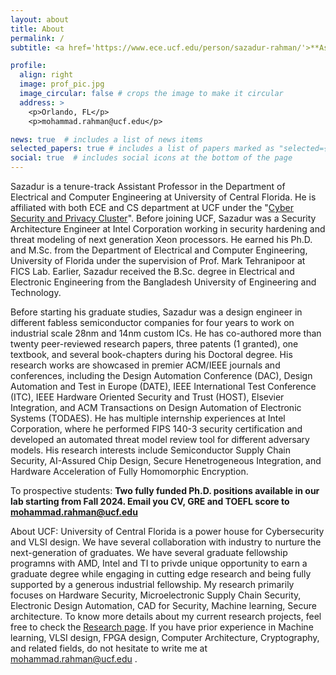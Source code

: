 ```yaml
---
layout: about
title: About
permalink: /
subtitle: <a href='https://www.ece.ucf.edu/person/sazadur-rahman/'>**Assistant Professor @ECE, UCF**</a>

profile:
  align: right
  image: prof_pic.jpg
  image_circular: false # crops the image to make it circular
  address: >
    <p>Orlando, FL</p>
    <p>mohammad.rahman@ucf.edu</p>

news: true  # includes a list of news items
selected_papers: true # includes a list of papers marked as "selected={true}"
social: true  # includes social icons at the bottom of the page
---
```


Sazadur is a tenure-track Assistant Professor in the Department of Electrical and Computer Engineering at University of Central Florida. He is affiliated with both ECE and CS department at UCF under the "<a href='https://cyber.cs.ucf.edu/'>Cyber Security and Privacy Cluster</a>". Before joining UCF, Sazadur was a Security Architecture Engineer at Intel Corporation working in security hardening and threat modeling of next generation Xeon processors. He earned his Ph.D. and M.Sc. from the Department of Electrical and Computer Engineering, University of Florida under the supervision of Prof. Mark Tehranipoor at FICS Lab. Earlier, Sazadur received the B.Sc. degree in Electrical and Electronic Engineering from the Bangladesh University of Engineering and Technology.

Before starting his graduate studies, Sazadur was a design engineer in different fabless semiconductor companies for four years to work on industrial scale 28nm and 14nm custom ICs. He has co-authored more than twenty peer-reviewed research papers, three patents (1 granted), one textbook, and several book-chapters during his Doctoral degree. His research works are showcased in premier ACM/IEEE journals and conferences, including the Design Automation Conference (DAC), Design Automation and Test in Europe (DATE), IEEE International Test Conference (ITC), IEEE Hardware Oriented Security and Trust (HOST), Elsevier Integration, and ACM Transactions on Design Automation of Electronic Systems (TODAES). He has multiple internship experiences at Intel Corporation, where he performed FIPS 140-3 security certification and developed an automated threat model review tool for different adversary models. His research interests include Semiconductor Supply Chain Security, AI-Assured Chip Design, Secure Henetrogeneous Integration, and Hardware Acceleration of Fully Homomorphic Encryption. 

To prospective students: **Two fully funded Ph.D. positions available in our lab starting from Fall 2024. Email you CV, GRE and TOEFL score to mohammad.rahman@ucf.edu** 

About UCF: University of Central Florida is a power house for Cybersecurity and VLSI design. We have several collaboration with industry to nurture the next-generation of graduates. We have several graduate fellowship programns with AMD, Intel and TI to privde unique opportunity to earn a graduate degree while engaging in cutting edge research and being fully supported by a generous industrial fellowship. My research primarily focuses on Hardware Security, Microelectronic Supply Chain Security, Electronic Design Automation, CAD for Security, Machine learning, Secure architecture. To know more details about my current research projects, feel free to check the <a href='https://sazadur.github.io/projects/'>Research page</a>. If you have prior experience in Machine learning, VLSI design, FPGA design, Computer Architecture, Cryptography, and related fields, do not hesitate to write me at mohammad.rahman@ucf.edu .
